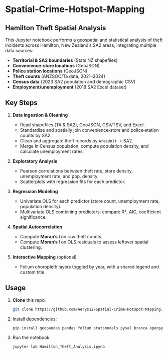 # Spatial-Crime-Hotspot-Mapping
## Hamilton Theft Spatial Analysis
This Jupyter notebook performs a geospatial and statistical analysis of theft incidents across Hamilton, New Zealand’s SA2 areas, integrating multiple data sources:

- **Territorial & SA2 boundaries** (Stats NZ shapefiles)  
- **Convenience‐store locations** (GeoJSON)  
- **Police station locations** (GeoJSON)  
- **Theft counts** (ANZSOC/Ta data, 2021–2024)  
- **Census data** (2023 SA2 population and demographic CSV)  
- **Employment/unemployment** (2018 SA2 Excel dataset)

## Key Steps

1. **Data Ingestion & Cleaning**  
   - Read shapefiles (TA & SA2), GeoJSON, CSV/TSV, and Excel.  
   - Standardize and spatially join convenience‐store and police‐station counts by SA2.  
   - Clean and aggregate theft records by `AreaUnit` → SA2.  
   - Merge in Census population, compute population density, and calculate unemployment rates.

2. **Exploratory Analysis**  
   - Pearson correlations between theft rate, store density, unemployment rate, and pop. density.  
   - Scatterplots with regression fits for each predictor.

3. **Regression Modeling**  
   - Univariate OLS for each predictor (store count, unemployment rate, population density).  
   - Multivariate OLS combining predictors; compare R², AIC, coefficient significance.

4. **Spatial Autocorrelation**  
   - Compute **Moran’s I** on raw theft counts.  
   - Compute **Moran’s I** on OLS residuals to assess leftover spatial clustering.

5. **Interactive Mapping** (optional)  
   - Folium choropleth layers toggled by year, with a shared legend and custom title.

## Usage

1. **Clone** this repo:  
   ```bash
   git clone https://github.com/Aerys12/Spatial-Crime-Hotspot-Mapping.git
2. Install dependencies:
   ```bash
   pip install geopandas pandas folium statsmodels pysal branca openpyxl seaborn
3. Run the notebook
   ```bash
   jupyter lab Hamilton_Theft_Analysis.ipynb

